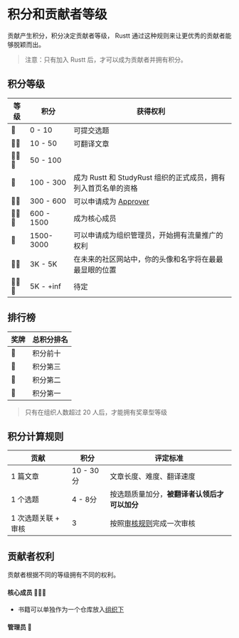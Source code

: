 # 积分和贡献者等级
贡献产生积分，积分决定贡献者等级， Rustt 通过这种规则来让更优秀的贡献者能够脱颖而出。

> 注意：只有加入 Rustt 后，才可以成为贡献者并拥有积分。

## 积分等级
| 等级 | 积分 | 获得权利 | 
| --- | --- | --- |
| 🌟 | 0 - 10 | 可提交选题 |
| 🌟🌟 | 10 - 50 | 可翻译文章 |  
| 🌟🌟🌟 | 50 - 100 | |
| 💎 |  100 - 300 | 成为 Rustt 和 StudyRust 组织的正式成员，拥有列入首页名单的资格 | 
| 💎💎 | 300 - 600 |  可以申请成为 [Approver](https://github.com/orgs/studyrs/teams/rustt-approvers) | 
| 💎💎💎 | 600 - 1500 | 成为核心成员|
| 🔮 | 1500- 3000 | 可以申请成为组织管理员，开始拥有流量推广的权利 |
| 🔮🔮 | 3K - 5K |  在未来的社区网站中，你的头像和名字将在最最最显眼的位置 |
| 🔮🔮🔮 | 5K - +inf | 待定 |

## 排行榜

| 奖牌 | 总积分排名 |
| --- | --- | 
| <span class="rustt trophy">🏅</span> | 积分前十 |
| <span class="rustt trophy">🥉</span> | 积分第三 |
| <span class="rustt trophy">🥈</span> | 积分第二 |
| <span class="rustt trophy">🥇</span> | 积分第一 |


> 只有在组织人数超过 20 人后，才能拥有奖章型等级

## 积分计算规则

| 贡献 | 积分 | 评定标准 | 
| --- | --- | --- |
| 1 篇文章 | 10 - 30 分 | 文章长度、难度、翻译速度 |
| 1 个选题 | 4 - 8分 | 按选题质量加分，**被翻译者认领后才可以加分** |
| 1 次选题关联 + 审核 | 3 | 按照[审核规则](../translation-guide/approver.md)完成一次审核 | 



## 贡献者权利
贡献者根据不同的等级拥有不同的权利。


#### 核心成员 💎💎💎

- 书籍可以单独作为一个仓库放入[组织下](https://github.com/studyrs)

#### 管理员 🔮
